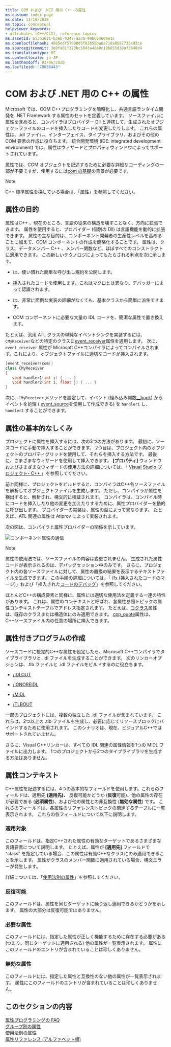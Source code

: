 ```yaml
---
title: COM および .NET 用の C++ の属性
ms.custom: index-page
ms.date: 11/19/2018
ms.topic: conceptual
helpviewer_keywords:
- attributes [C++/CLI], reference topics
ms.assetid: 613a3611-b3eb-4347-aa38-99b654600e1c
ms.openlocfilehash: 4885edf57988d5f83b56ba6a71da85877354d3ce
ms.sourcegitcommit: 3e8fa01f323bc5043a48a0c18b855d38af3648d4
ms.translationtype: MT
ms.contentlocale: ja-JP
ms.lasthandoff: 03/06/2020
ms.locfileid: "78856443"
---
```

# <a name="c-attributes-for-com-and-net"></a>COM および .NET 用の C++ の属性

Microsoft では、COM C++プログラミングを簡略化し、共通言語ランタイム開発を .NET Framework する属性のセットを定義しています。 ソースファイルに属性を含めると、コンパイラはプロバイダー Dll と連携して、生成されたオブジェクトファイルのコードを挿入したりコードを変更したりします。 これらの属性は、.idl ファイル、インターフェイス、タイプライブラリ、およびその他の COM 要素の作成に役立ちます。 統合開発環境 (IDE: integrated development environment) では、属性はウィザードとプロパティウィンドウによってサポートされています。

属性では、COM オブジェクトを記述するために必要な詳細なコーディングの一部が不要ですが、使用するには[com の基礎](/windows/win32/com/the-component-object-model)の背景が必要です。

> [!NOTE]
> C++ 標準属性を探している場合は、「[属性](../../cpp/attributes.md)」を参照してください。

## <a name="purpose-of-attributes"></a>属性の目的

属性はC++ 、現在のところ、言語の従来の構造を壊すことなく、方向に拡張できます。 属性を使用すると、プロバイダー (個別の Dll) は言語機能を動的に拡張できます。 属性の主な目的は、コンポーネント開発者の生産性レベルを高めることに加えて、COM コンポーネントの作成を簡略化することです。 属性は、クラス、データメンバー C++ 、メンバー関数など、ほぼすべてのコンストラクトに適用できます。 この新しいテクノロジによってもたらされる利点を次に示します。

- は、使い慣れた簡単な呼び出し規約を公開します。

- 挿入されたコードを使用します。これはマクロとは異なり、デバッガーによって認識されます。

- は、非常に面倒な実装の詳細がなくても、基本クラスから簡単に派生できます。

- COM コンポーネントに必要な大量の IDL コードを、簡潔な属性で置き換えます。

たとえば、汎用 ATL クラスの単純なイベントシンクを実装するには、`CMyReceiver`などの特定のクラスに[event_receiver](event-receiver.md)属性を適用します。 次に、`event_receiver` 属性が Microsoft C++コンパイラによってコンパイルされます。これにより、オブジェクトファイルに適切なコードが挿入されます。

```cpp
[event_receiver(com)]
class CMyReceiver
{
   void handler1(int i) { ... }
   void handler2(int i, float j) { ... }
}
```

次に、`CMyReceiver` メソッドを設定して、イベント (組み込み関数[__hook](../../cpp/hook.md)) からイベントを処理 ( [event_source](event-source.md)を使用して作成できる) を `handler1` し、`handler2` することができます。

## <a name="basic-mechanics-of-attributes"></a>属性の基本的なしくみ

プロジェクトに属性を挿入するには、次の3つの方法があります。 最初に、ソースコードに手動で挿入することができます。 2つ目は、プロジェクト内のオブジェクトのプロパティグリッドを使用して、それらを挿入する方法です。 最後に、さまざまなウィザードを使用して挿入できます。 **[プロパティ]** ウィンドウおよびさまざまなウィザードの使用方法の詳細については、「 [Visual Studio プロジェクト- C++ ](../../build/creating-and-managing-visual-cpp-projects.md)」を参照してください。

前と同様に、プロジェクトをビルドすると、コンパイラはC++各ソースファイルを解析してオブジェクトファイルを生成します。 ただし、コンパイラが属性を検出すると、解析され、構文的に検証されます。 コンパイラは、コンパイル時にコードを挿入したり他の変更を加えたりするために、属性プロバイダーを動的に呼び出します。 プロバイダーの実装は、属性の型によって異なります。 たとえば、ATL 関連の属性は Atlprov によって実装されます。

次の図は、コンパイラと属性プロバイダーの関係を示しています。

![コンポーネント属性の通信](../media/vccompattrcomm.gif "コンポーネント属性コミュニケーション")

> [!NOTE]
> 属性の使用法では、ソースファイルの内容は変更されません。 生成された属性コードが表示されるのは、デバッグセッション中のみです。 さらに、プロジェクト内の各ソースファイルに対して、属性の置換の結果を表示するテキストファイルを生成できます。 この手順の詳細については、「 [/fx (挿入](../../build/reference/fx-merge-injected-code.md)されたコードのマージ)」および「挿入された[コードのデバッグ](/visualstudio/debugger/how-to-debug-injected-code)」を参照してください。

ほとんどC++の構成要素と同様に、属性には適切な使用法を定義する一連の特性があります。 これは、属性のコンテキストと呼ばれ、各属性参照トピックの属性コンテキストテーブルでアドレス指定されます。 たとえば、[コクラス](coclass.md)属性は、既存のクラスまたは構造体にのみ適用できます。 [cpp_quote](cpp-quote.md)属性は、 C++ソースファイル内の任意の場所に挿入できます。

## <a name="building-an-attributed-program"></a>属性付きプログラムの作成

ソースコードに視覚的C++な属性を設定したら、Microsoft C++コンパイラでタイプライブラリと .idl ファイルを生成することができます。 次のリンカーオプションは、.tlb ファイルと .idl ファイルをビルドするのに役立ちます。

- [/IDLOUT](../../build/reference/idlout-name-midl-output-files.md)

- [/IGNOREIDL](../../build/reference/ignoreidl-don-t-process-attributes-into-midl.md)

- [/MIDL](../../build/reference/midl-specify-midl-command-line-options.md)

- [/TLBOUT](../../build/reference/tlbout-name-dot-tlb-file.md)

一部のプロジェクトには、複数の独立した .idl ファイルが含まれています。 これらは、2つ以上の .tlb ファイルを生成し、必要に応じてリソースブロックにバインドするために使用されます。 このシナリオは、現在、ビジュアルC++ではサポートされていません。

さらに、Visual C++リンカーは、すべての IDL 関連の属性情報を1つの MIDL ファイルに出力します。 1つのプロジェクトから2つのタイプライブラリを生成する方法はありません。

## <a name="contexts"></a>属性コンテキスト

C++属性を記述するには、4つの基本的なフィールドを使用します。これらのフィールドは、適用先 **(適用先)、** 反復可能かどうか (**反復**可能)、他の属性の存在が必要である (**必須属性**)、および他の属性との非互換性 (**無効な属性**) です。 これらのフィールドは、各属性のリファレンストピックの関連するテーブルに一覧表示されます。 これらの各フィールドについて以下に説明します。

### <a name="applies-to"></a>適用対象

このフィールドは、指定C++された属性の有効なターゲットであるさまざまな言語要素について説明します。 たとえば、属性が **[適用先]** フィールドで "class" を指定している場合、この属性は有効C++なクラスにのみ適用できることを示します。 属性がクラスのメンバー関数に適用されている場合、構文エラーが発生します。

詳細については、「[使用法別の属性](attributes-by-usage.md)」を参照してください。

### <a name="repeatable"></a>反復可能

このフィールドは、属性を同じターゲットに繰り返し適用できるかどうかを示します。 属性の大部分は反復可能ではありません。

### <a name="required-attributes"></a>必要な属性

このフィールドには、指定した属性が正しく機能するために存在する必要がある (つまり、同じターゲットに適用される) 他の属性が一覧表示されます。 属性にこのフィールドのエントリが含まれていることは珍しくありません。

### <a name="invalid-attributes"></a>無効な属性

このフィールドには、指定した属性と互換性のない他の属性が一覧表示されます。 属性にこのフィールドのエントリが含まれていることは珍しくありません。

## <a name="in-this-section"></a>このセクションの内容

[属性プログラミングの FAQ](attribute-programming-faq.md)<br/>
[グループ別の属性](attributes-by-group.md)<br/>
[使用法別の属性](attributes-by-usage.md)<br/>
[属性リファレンス (アルファベット順)](attributes-alphabetical-reference.md)